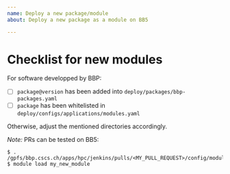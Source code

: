 ```yaml
---
name: Deploy a new package/module
about: Deploy a new package as a module on BB5

---
```


# Checklist for new modules

For software developped by BBP:

* [ ] `package@version` has been added into `deploy/packages/bbp-packages.yaml`
* [ ] `package` has been whitelisted in `deploy/configs/applications/modules.yaml`

Otherwise, adjust the mentioned directories accordingly.

_Note:_ PRs can be tested on BB5:

    $ . /gpfs/bbp.cscs.ch/apps/hpc/jenkins/pulls/<MY_PULL_REQUEST>/config/modules.sh
    $ module load my_new_module
